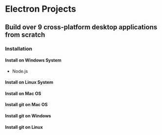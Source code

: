 # Electron Projects

## Build over 9 cross-platform desktop applications from scratch

### Installation

#### Install on Windows System

- Node.js

#### Install on Linux System

#### Install on Mac OS


#### Install git on Mac OS

#### Install git on Windows 

#### Install git on Linux 
